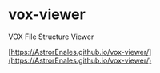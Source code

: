 # vox-viewer
VOX File Structure Viewer

[https://AstrorEnales.github.io/vox-viewer/](https://AstrorEnales.github.io/vox-viewer/)
